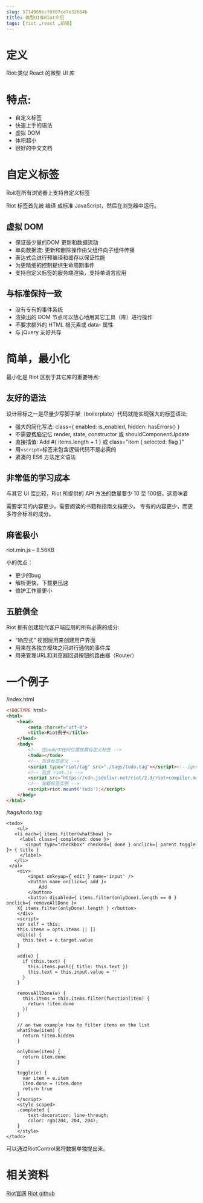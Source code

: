 ```yaml
---
slug: 5714969ecf0f87ce7e32664b
title: 微型UI库Riot介绍
tags: [riot ,react ,前端]
---
```


# 定义
Riot:类似 React 的微型 UI 库

# 特点:
* 自定义标签
* 快速上手的语法
* 虚拟 DOM
* 体积超小
* 很好的中文文档

# 自定义标签
Roit在所有浏览器上支持自定义标签

Riot 标签首先被 编译 成标准 JavaScript，然后在浏览器中运行。

## 虚拟 DOM
* 保证最少量的DOM 更新和数据流动
* 单向数据流: 更新和删除操作由父组件向子组件传播
* 表达式会进行预编译和缓存以保证性能
* 为更精细的控制提供生命周期事件
* 支持自定义标签的服务端渲染，支持单语言应用

## 与标准保持一致
* 没有专有的事件系统
* 渲染出的 DOM 节点可以放心地用其它工具（库）进行操作
* 不要求额外的 HTML 根元素或 data- 属性
* 与 jQuery 友好共存

# 简单，最小化
最小化是 Riot 区别于其它库的重要特点:

## 友好的语法
设计目标之一是尽量少写脚手架（boilerplate）代码就能实现强大的标签语法:

* 强大的简化写法: class={ enabled: is_enabled, hidden: hasErrors() }
* 不需要费脑记忆 render, state, constructor 或 shouldComponentUpdate
* 直接插值: Add #{ items.length + 1 } 或 class="item { selected: flag }"
* 用`<script>`标签来包含逻辑代码不是必需的
* 紧凑的 ES6 方法定义语法

## 非常低的学习成本
与其它 UI 库比较，Riot 所提供的 API 方法的数量要少 10 至 100倍。这意味着

需要学习的内容更少。需要阅读的书籍和指南文档更少。
专有的内容更少，而更多符合标准的成分。

## 麻雀极小
riot.min.js – 8.56KB

小的优点：

* 更少的bug
* 解析更快，下载更迅速
* 维护工作量更小

## 五脏俱全
Riot 拥有创建现代客户端应用的所有必需的成分:

* “响应式” 视图层用来创建用户界面
* 用来在各独立模块之间进行通信的事件库
* 用来管理URL和浏览器回退按钮的路由器（Router）

# 一个例子
/index.html
```html
<!DOCTYPE html>
<html>
    <head>
        <meta charset="utf-8">
        <title>Riot例子</title>
    </head>
    <body>
        <!-- 在body中任何位置放置自定义标签 -->
        <todo></todo>
        <!-- 包含标签定义 -->
        <script type="riot/tag" src="./tags/todo.tag"></script><!--ignore-->
        <!-- 包含 riot.js -->
        <script src="https://cdn.jsdelivr.net/riot/2.3/riot+compiler.min.js"></script>
        <!-- 加载标签实例 -->
        <script>riot.mount('todo');</script>
    </body>
</html>
```

/tags/todo.tag
```
<todo>
    <ul>
   <li each={ items.filter(whatShow) }>
     <label class={ completed: done }>
       <input type="checkbox" checked={ done } onclick={ parent.toggle }> { title }
     </label>
   </li>
 </ul>
    <div>
        <input onkeyup={ edit } name='input' />
        <button name onClick={ add }>
            Add
        </button>
        <button disabled={ items.filter(onlyDone).length == 0 } onclick={ removeAllDone }>
    X{ items.filter(onlyDone).length } </button>
    </div>
    <script>
    var self = this;
    this.items = opts.items || []
    edit(e) {
      this.text = e.target.value
    }

    add(e) {
      if (this.text) {
        this.items.push({ title: this.text })
        this.text = this.input.value = ''
      }
    }

    removeAllDone(e) {
      this.items = this.items.filter(function(item) {
        return !item.done
      })
    }

    // an two example how to filter items on the list
    whatShow(item) {
      return !item.hidden
    }

    onlyDone(item) {
      return item.done
    }

    toggle(e) {
      var item = e.item
      item.done = !item.done
      return true
    }
    </script>
    <style scoped>
    .completed {
        text-decoration: line-through;
        color: rgb(204, 204, 204);
    }
    </style>
</todo>
```

可以通过RiotControl来将数据单独提出来。

# 相关资料
[Riot官网](http://riotjs.com/)
[Riot github](https://github.com/riot/riot)
